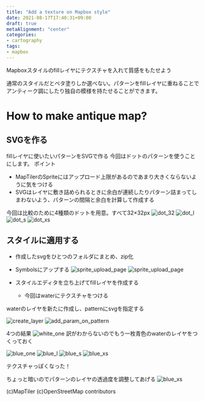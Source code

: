```yaml
---
title: "Add a texture on Mapbox style"
date: 2021-08-17T17:40:31+09:00
draft: true
metaAlignment: "center"
categories:
- cartography
tags:
- mapbox
---
```


Mapboxスタイルのfillレイヤにテクスチャを入れて質感をもたせよう

<!--more-->

通常のスタイルだとベタ塗りしか選べない。パターンをfillレイヤに重ねることでアンティーク調にしたり独自の模様を持たせることができます。

# How to make antique map?

## SVGを作る
fillレイヤに使いたいパターンをSVGで作る
今回はドットのパターンを使うことにします。
ポイント

- MapTilerのSpriteにはアップロード上限があるのであまり大きくならないように気をつける
- SVGはレイヤに敷き詰められるときに余白が連続したりパターン詰まってしまわないよう、パターンの間隔と余白を計算して作成する

今回は比較のために4種類のドットを用意。すべて32×32px
![dot_32](/docs/img/dot_32.png)
![dot_l](/docs/img/dot_l.png)
![dot_s](/docs/img/dot_s.png)
![dot_xs](/docs/img/dot_xs.png)

## スタイルに適用する
- 作成したsvgをひとつのフォルダにまとめ、zip化
- Symbolsにアップする
![sprite_upload_page](/docs/img/sprite_upload_page.png)
![sprite_upload_page](/docs/img/uploaded_sprite.png)

- スタイルエディタを立ち上げてfillレイヤを作成する
  - 今回はwaterにテクスチャをつける

waterのレイヤを新たに作成し、patternにsvgを指定する


![create_layer](/docs/img/create_layer.png)
![add_param_on_pattern](/docs/img/add_param_on_pattern.png)

4つの結果
![white_one](/docs/img/wone.png)
訳がわからないのでもう一枚青色のwaterのレイヤをつくっておく



![blue_one](/docs/img/bone.png)
![blue_l](/docs/img/bl.png)
![blue_s](/docs/img/bs.png)
![blue_xs](/docs/img/bxs.png)

テクスチャっぽくなった！

ちょっと暗いのでパターンのレイヤの透過度を調整してあげる
![blue_xs](/docs/img/lightblue_xs.png)

(c)MapTiler (c)OpenStreetMap contributors